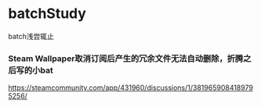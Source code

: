 # batchStudy
batch浅尝辄止

### Steam Wallpaper取消订阅后产生的冗余文件无法自动删除，折腾之后写的小bat

https://steamcommunity.com/app/431960/discussions/1/3819659084189795256/
